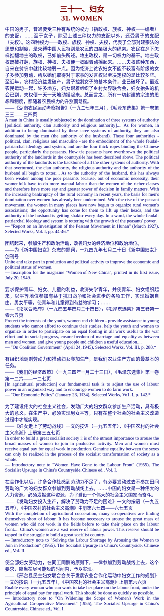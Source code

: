 <td>&#13;
			<p align="center" style="margin: 10px 5px"><b>&#13;
			<font size="5" color="#800000">三十一、妇女<br/>&#13;
			<font face="Times New Roman">31. WOMEN</font></font></b></p></td>&#13;
			<td>&#13;
			<p align="justify" style="margin: 10px 5px">&#13;
			<font color="#000080" face="Times New Roman">&#13;
			<span style="font-size: 11pt">&#13;
			中国的男子，普通要受三种有系统的权力（指政权、族权、神权――编者）的支配，……至于女子，除受上述三种权力的支配以外，还受男子的支配（夫权）。这四种权力――政权、族权、神权、夫权，代表了全部封建宗法的思想和制度，是束缚中国人民特别是农民的四条极大的绳索。农民在乡下怎样推翻地主的政权，已如前头所述。地主政权，是一切权力的基干。地主政权既被打翻，族权、神权、夫权便一概跟着动摇起来。……夫权这种东西，自来在贫农中就比较地弱一点。因为经济上贫农妇女不能不较富有阶级的女子多参加劳动，所以她们取得对于家事的发言权以至决定权的是比较多些。至近年，农村经济益发破产，男子控制女子的基本条件，业已破坏了。最近农民运动一起，许多地方，妇女跟着组织了乡村女界联合会，妇女抬头的机会已到，夫权便一天一天地动摇起来。总而言之，所有一切封建的宗法的思想和制度，都随着农民权力的升涨而动摇。<br/>&#13;
			――《湖南农民运动考察报告》（一九二七年三月），《毛泽东选集》第一卷第三三――三四页<br/>&#13;
			A man in China is usually subjected to the domination of three &#13;
			systems of authority [political authority, clan authority and &#13;
			religious authority].... As for women, in addition to being &#13;
			dominated by these three systems of authority, they are also &#13;
			dominated by the men (the authority of the husband). These four &#13;
			authorities - political, clan, religious and masculine - are the &#13;
			embodiment of the whole feudal-patriarchal ideology and system, and &#13;
			are the four thick ropes binding the Chinese people, particularly &#13;
			the peasants. How the peasants have overthrown the political &#13;
			authority of the landlords in the countryside has been described &#13;
			above. The political authority of the landlords is the backbone of &#13;
			all the other systems of authority. With that overturned, the clan &#13;
			authority, the religious authority and the authority of the husband &#13;
			all begin to totter.... As to the authority of the husband, this has &#13;
			always been weaker among the poor peasants because, out of economic &#13;
			necessity, their womenfolk have to do more manual labour than the &#13;
			women of the richer classes and therefore have more say and greater &#13;
			power of decision in family matters. With the increasing bankruptcy &#13;
			of the rural economy in recent years, the basis for men's domination &#13;
			over women has already been undermined. With the rise of the peasant &#13;
			movement, the women in many places have now begun to organize rural &#13;
			women's associations; the opportunity has come for them to lift up &#13;
			their heads, and the authority of the husband is getting shakier &#13;
			every day. In a word, the whole feudal-patriarchal ideology and &#13;
			system is tottering with the growth of the peasants' power.<br/>&#13;
			― "Report on an Investigation of the Peasant Movement in Hunan" &#13;
			(March 1927), Selected Works, Vol. I, pp. 44-46.*<br/>&#13;
			<br/>&#13;
			团结起来，参加生产和政治活动，改善妇女的经济地位和政治地位。<br/>&#13;
			――为《新中国妇女》杂志的题词，一九四九年七月二十日《新中国妇女》创刊号<br/>&#13;
			Unite and take part in production and political activity to improve &#13;
			the economic and political status of women.<br/>&#13;
			― Inscription for the magazine "Women of New China", printed in its &#13;
			first issue, July 20, 1949.<br/>&#13;
			<br/>&#13;
			要求保护青年、妇女、儿童的利益，救济失学青年，并使青年、妇女组织起来，以平等地位参加有益于抗日战争和社会进步的各项工作，实现婚姻自由，男女平等，使青年和儿童得到有益的学习；……&#13;
			<br/>&#13;
			――《论联合政府》（一九四五年四月二十四日），《毛泽东选集》第三卷第一零六五页<br/>&#13;
			Protect the interests of the youth, women and children - provide &#13;
			assistance to young students who cannot afford to continue their &#13;
			studies, help the youth and women to organize in order to &#13;
			participate on an equal footing in all work useful to the war effort &#13;
			and to social progress, ensure freedom of marriage and equality as &#13;
			between men and women, and give young people and children a useful &#13;
			education....<br/>&#13;
			― "On Coalition Government" (April 24, 1945), Selected Works, Vol. &#13;
			III, p. 288.*<br/>&#13;
			<br/>&#13;
			有组织地调剂劳动力和推动妇女参加生产，是我们农业生产方面的最基本的任务。<br/>&#13;
			――《我们的经济政策》（一九三四年一月二十三日），《毛泽东选集》第一卷第一二六――一二七页<br/>&#13;
			[In agricultural production] our fundamental task is to adjust the &#13;
			use of labour power in an organized way and to encourage women to do &#13;
			farm work.<br/>&#13;
			― "Our Economic Policy" (January 23, 1934), Selected Works, Vo1. I, &#13;
			p. 142.*<br/>&#13;
			<br/>&#13;
			为了建设伟大的社会主义社会，发动广大的妇女群众参加生产活动，具有极大的意义。在生产中，必须实现男女平等，只有在整个社会的社会主义改造过程中才能实现。 &#13;
			<br/>&#13;
			――《妇女走上了劳动战线》一文的按语（一九五五年），《中国农村的社会主义高潮》上册第三五七页<br/>&#13;
			In order to build a great socialist society it is of the utmost &#13;
			importance to arouse the broad masses of women to join in productive &#13;
			activity. Men and women must receive equal pay for equal work in &#13;
			production. Genuine equality between the sexes can only be realized &#13;
			in the process of the socialist transformation of society as a &#13;
			whole.<br/>&#13;
			― Introductory note to "Women Have Gone to the Labour Front" (1955), &#13;
			The Socialist Upsurge in China's Countryside, Chinese ed., Vol. I.<br/>&#13;
			<br/>&#13;
			在合作化以后，许多合作社感到劳动力不足了，有必要发动过去不参加田间劳动的广大的妇女群众参加到劳动战线上去。……中国的妇女是一种伟大的人力资源。必须发掘这种资源，为了建设一个伟大的社会主义国家而奋斗。<br/>&#13;
			――《发动妇女投入生产，解决了劳动力不足的困难》一文的按语（一九五五年），《中国农村的社会主义高潮》中册第六七四――六七五页<br/>&#13;
			With the completion of agricultural cooperation, many co-operatives &#13;
			are finding themselves short of labour. It has become necessary to &#13;
			arouse the great mass of women who did not work in the fields before &#13;
			to take their place on the labour front.... China's women are a vast &#13;
			reserve of labour power. This reserve should be tapped in the &#13;
			struggle to build a great socialist country.<br/>&#13;
			― Introductory note to "Solving the Labour Shortage by Arousing the &#13;
			Women to Join in Production" (1955), The Socialist Upsurge in &#13;
			China's Countryside, Chinese ed., Vol. II.<br/>&#13;
			<br/>&#13;
			使全部妇女劳动力，在同工同酬的原则下，一律参加到劳动战线上去，这个要求，应当在尽可能短的时间内，予以实现。<br/>&#13;
			――《邢台县民主妇女联合会关于发展农业合作化运动中妇女工作的规划》一文的按语（一九五五年），《中国农村的社会主义高潮》上册第六六页<br/>&#13;
			Enable every woman who can work to take her place on the labour &#13;
			front, under the principle of equal pay for equal work. This should &#13;
			be done as quickly as possible.<br/>&#13;
			― Introductory note to "On Widening the Scope of Women's Work in the &#13;
			Agricultural Co-operative Movement" (1955), The Socialist Upsurge in &#13;
			China's Countryside, Chinese ed., Vol. I.</span></font></p></td>&#13;
		